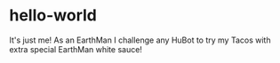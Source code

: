 # hello-world
It's just me!
As an EarthMan I challenge any HuBot to try my Tacos with extra special EarthMan white sauce!
